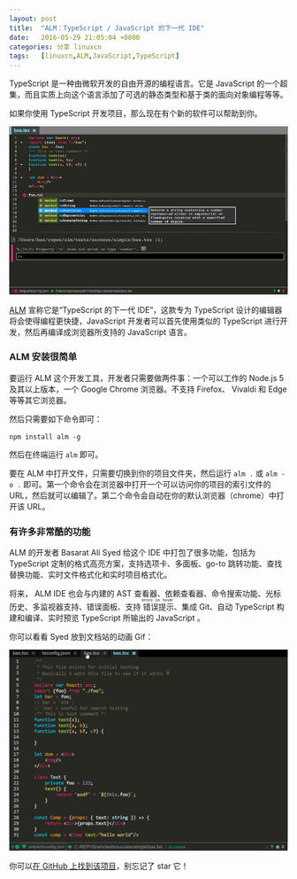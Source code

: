 ```yaml
---
layout: post
title:	"ALM：TypeScript / JavaScript 的下一代 IDE"
date:	2016-05-29 21:05:04 +0800 
categories:	分享 linuxcn 
tags:	[linuxcn,ALM,JavaScript,TypeScript]
---
```



TypeScript 是一种由微软开发的自由开源的编程语言。它是 JavaScript 的一个超集，而且实质上向这个语言添加了可选的静态类型和基于类的面向对象编程等等。


如果你使用 TypeScript 开发项目，那么现在有个新的软件可以帮助到你。


![](/Asserts/Images/album/201605/29/210354ahejoqrb17qgpqrq.jpg)


[ALM](http://alm.tools/) 宣称它是“TypeScript 的下一代 IDE”，这款专为 TypeScript 设计的编辑器将会使得编程更快捷，JavaScript 开发者可以首先使用类似的 TypeScript 进行开发，然后再编译成浏览器所支持的 JavaScript 语言。


### ALM 安装很简单


要运行 ALM 这个开发工具，开发者只需要做两件事：一个可以工作的 Node.js 5 及其以上版本，一个 Google Chrome 浏览器。不支持 Firefox、 Vivaldi 和 Edge 等等其它浏览器。


然后只需要如下命令即可：



```
npm install alm -g
```

然后在终端运行 `alm` 即可。


要在 ALM 中打开文件，只需要切换到你的项目文件夹，然后运行 `alm .` 或 `alm -o .` 即可。第一个命令会在浏览器中打开一个可以访问你的项目的索引文件的 URL，然后就可以编辑了。第二个命令会自动在你的默认浏览器（chrome）中打开该 URL。


### 有许多非常酷的功能


ALM 的开发者 Basarat Ali Syed 给这个 IDE 中打包了很多功能，包括为 TypeScript 定制的格式高亮方案，支持选项卡、多面板、go-to 跳转功能、查找替换功能、实时文件格式化和实时项目格式化。


将来， ALM IDE 也会与内建的 AST 查看器、依赖查看器、命令搜索功能、光标历史、多监视器支持、错误面板、支持<ruby> 错误提示 <rp>  （ </rp> <rt>  errors on hover </rt> <rp>  ） </rp></ruby>、集成 Git、自动 TypeScript 构建和编译、实时预览 TypeScript 所输出的 JavaScript 。


你可以看看 Syed 放到文档站的动画 Gif：


![ALM IDE's multi-panel feature](/Asserts/Images/album/201605/29/210508b84gf5z8gacftd8g.gif "ALM IDE's multi-panel feature")


你可以[在 GitHub 上找到该项目](https://github.com/alm-tools/alm)，别忘记了 star 它！
